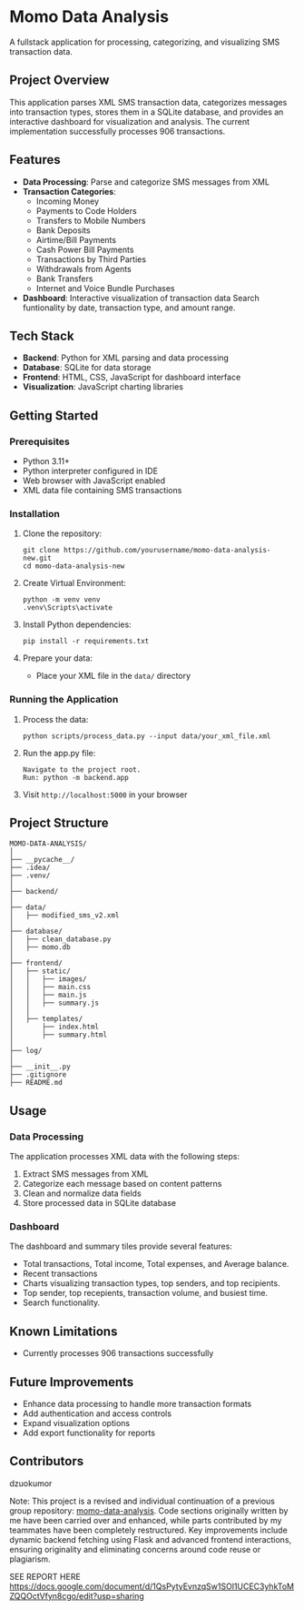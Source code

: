 # Momo Data Analysis

A fullstack application for processing, categorizing, and visualizing SMS transaction data.

## Project Overview

This application parses XML SMS transaction data, categorizes messages into transaction types, stores them in a SQLite database, and provides an interactive dashboard for visualization and analysis. The current implementation successfully processes 906 transactions.

## Features

- **Data Processing**: Parse and categorize SMS messages from XML
- **Transaction Categories**:
  - Incoming Money
  - Payments to Code Holders
  - Transfers to Mobile Numbers
  - Bank Deposits
  - Airtime/Bill Payments
  - Cash Power Bill Payments
  - Transactions by Third Parties
  - Withdrawals from Agents
  - Bank Transfers
  - Internet and Voice Bundle Purchases
- **Dashboard**: Interactive visualization of transaction data
                 Search funtionality by date, transaction type, and amount range.

## Tech Stack

- **Backend**: Python for XML parsing and data processing
- **Database**: SQLite for data storage
- **Frontend**: HTML, CSS, JavaScript for dashboard interface
- **Visualization**: JavaScript charting libraries

## Getting Started

### Prerequisites

- Python 3.11+
- Python interpreter configured in IDE
- Web browser with JavaScript enabled
- XML data file containing SMS transactions

### Installation

1. Clone the repository:
   ```
   git clone https://github.com/yourusername/momo-data-analysis-new.git
   cd momo-data-analysis-new
   ```
   
2. Create Virtual Environment:
   ```
   python -m venv venv
   .venv\Scripts\activate
   ```

3. Install Python dependencies:
   ```
   pip install -r requirements.txt
   ```

4. Prepare your data:
   - Place your XML file in the `data/` directory

### Running the Application

1. Process the data:
   ```
   python scripts/process_data.py --input data/your_xml_file.xml
   ```

2. Run the app.py file:
   ```
   Navigate to the project root.
   Run: python -m backend.app 
   ```

3. Visit `http://localhost:5000` in your browser

## Project Structure

```
MOMO-DATA-ANALYSIS/
│
├── __pycache__/
├── .idea/
├── .venv/
│
├── backend/
│
├── data/
│   ├── modified_sms_v2.xml
│
├── database/
│   ├── clean_database.py
│   ├── momo.db
│
├── frontend/
│   ├── static/
│   │   ├── images/
│   │   ├── main.css
│   │   ├── main.js
│   │   ├── summary.js
│   │
│   ├── templates/
│       ├── index.html
│       ├── summary.html
│
├── log/
│
├── __init__.py
├── .gitignore
├── README.md

```

## Usage

### Data Processing

The application processes XML data with the following steps:
1. Extract SMS messages from XML
2. Categorize each message based on content patterns
3. Clean and normalize data fields
4. Store processed data in SQLite database

### Dashboard

The dashboard and summary tiles provide several features:
- Total transactions, Total income, Total expenses, and Average balance.
- Recent transactions
- Charts visualizing transaction types, top senders, and top recipients.
- Top sender, top recepients, transaction volume, and busiest time.
- Search functionality.

## Known Limitations

- Currently processes 906 transactions successfully

## Future Improvements

- Enhance data processing to handle more transaction formats
- Add authentication and access controls
- Expand visualization options
- Add export functionality for reports

## Contributors

dzuokumor

Note: This project is a revised and individual continuation of a previous group repository: [momo-data-analysis](https://github.com/dzuokumor/momo-data-analysis). Code sections originally written by me have been carried over and enhanced, while parts contributed by my teammates have been completely restructured. Key improvements include dynamic backend fetching using Flask and advanced frontend interactions, ensuring originality and eliminating concerns around code reuse or plagiarism.

SEE REPORT HERE
https://docs.google.com/document/d/1QsPytyEvnzqSw1SOl1UCEC3yhkToMZQQOctVfyn8cgo/edit?usp=sharing

